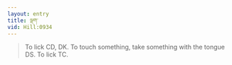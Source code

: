 ```yaml
---
layout: entry
title: ལྡག་
vid: Hill:0934
---
```

> To lick CD, DK\. To touch something, take something with the tongue DS\. To lick TC\.


